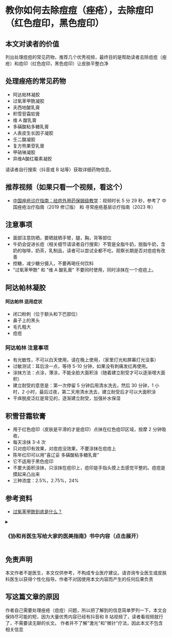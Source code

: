 # 教你如何去除痘痘（痤疮），去除痘印（红色痘印，黑色痘印）

## 本文对读者的价值
列出处理痘痘的常见药物，推荐几个优秀视频，最终目的是帮助读者去除痘痘（痤疮）和痘印（红色痘印，黑色痘印）让皮肤平整白净

## 处理痤疮的常见药物
- 阿达帕林凝胶
- 过氧苯甲酰凝胶
- 夫西地酸乳膏
- 积雪苷霜软膏
- 维 A 酸乳膏
- 多磺酸粘多糖乳膏
- 人表皮生长因子凝胶
- 壬二酸凝胶
- 复方熊果苷乳膏
- 甲硝锉凝胶
- 异维A酸红霉素凝胶

请读者自行搜索（抖音或 B 站等）获取详细药物信息。

## 推荐视频（如果只看一个视频，看这个）
- [中国痤疮诊疗指南：祛痘外用药保姆级教学](https://www.bilibili.com/video/BV1Ei4y1r7rX/)：视频时长 5 分 29 秒，参考了 中国痤疮治疗指南（2019 修订版） 和 寻常痤疮基层诊疗指南（2023 年）

## 注意事项
- 面部注意防晒，要晒就晒手臂，腿，胸，背等部位
- 牛奶会促进长痘（相关细节请读者自行搜索）不管是全脂牛奶，脱脂牛奶，含奶的咖啡，奶茶，乳制品，读者可以尝试全都不吃，观察长期是否对痘痘有改善
- 控糖，减少糖分摄入，不要再喝任何饮料
- "过氧苯甲酰" 和 "维 A 酸乳膏" 不要同时使用，同时涂抹在一个痘痘上。

## 阿达帕林凝胶
#### 阿达帕林 适用症状
- 闭口粉刺（位于额头和下巴部位）
- 鼻子上的黑头
- 毛孔粗大
- 痘痘

### 阿达帕林 注意事项
- 有光敏性，不可以白天使用，请在晚上使用，（家里灯光和屏幕灯光没事）
- 过敏测试：耳后涂一点，等待 5-10 分钟，如果没有刺痛发红再使用。
- 涂抹方法：点涂，薄涂，不能全脸大面积涂（随着建立耐受才可以逐渐增大面积）
- 建立耐受的意思是：第一次停留 5 分钟后用清水洗去，然后 30 分钟，1 小时，2 小时，最后过夜，第二天用清水洗去，建立耐受后才可以大面积涂
- 干痒脱皮泛红是常见的，逐渐建立耐受，加强补水保湿

## 积雪苷霜软膏
- 用于红色痘印（皮肤是平滑的才是痘印）点抹在红色痘印区域，按摩 2 分钟吸收，
- 每天涂抹 3-4 次
- 只对痘印有效果，对痘痘没效果，不要涂抹在痘痘上
- 陈年红印可以用"喜辽妥 多磺酸粘多糖乳膏"
- 它不适用于黑色痘印
- 不要大面积涂抹，只涂抹在痘印上，痘印是手指头摸上去感觉平整的。痘痘是摸起来凸出来
- 三种浓度：2.5%，2.75%，24%

## 参考资料
- [过氧苯甲酰到底是什么？](http://www.pumcderm.net/list/174/697.html)


<details>
  <summary><h3>《协和肖医生写给大家的医美指南》书中内容（点击展开）</h3></summary>
刷酸，以前叫果酸换肤。
利用中高浓度的酸性凝胶腐蚀掉表面的角质层。
不限于果酸，水杨酸，壬二酸，维 A 酸等等。

果酸：医用浓度是 20%～70%，家用护肤品的浓度是  5% 左右。
果酸就是单纯的化学剥脱，没有什么副作用。

水杨酸：医用浓度  10%～20%，家用浓度是  0.5%～2%。
剥脱效果稍微弱一点，不如果酸，
好处是有一定抗炎效果，如果长红色痘痘，水杨酸的效果比果酸好。

壬二酸：医用浓度 10%～30%，家用护肤品中比较少见。
主要用于脸上角质层比较厚的地方。
缺点是用完之后，皮肤灼烧刺痒的感觉比较明显。

根据皮肤的状况和位置的不同，所用酸的浓度也不同，
面部一般  20%～30% 的浓度，眼睑不适合刷酸，皮肤很薄。
如果后背皮肤特别厚的痘痘和闭口，浓度  70%。

多久做一次医美刷酸？间隔一个月。
如果以后规律进行，两周一次比较合理，最频繁也不要一周一次。
不建议同时用医美刷酸和家用含酸护肤品。
大于等于 2 次刷酸如果皮肤变得更糟糕或者敏感，及时停止，并且去皮肤科门诊就诊。

### 无论医美刷酸还是日常酸性护肤品
原理完全相同，区别是酸的类别和浓度。
一定要在有资质的医疗机构，用医用级别的果酸，水杨酸或者壬二酸。
无论任何浓度的维 A 酸，都必须经过皮肤科医生开处方。
</details>

<!--
## 皮肤相关内容视频创作者
- [皮科医生魏小博](https://space.bilibili.com/456404164/upload/video)
-->

## 免责声明
本文作者不是医生，本文仅供参考，不构成专业医疗建议。请咨询专业医生或皮肤科医生以获得个性化指导。作者不对因使用本文内容而产生的任何后果负责

## 写这篇文章的原因
作者自己需要处理痤疮（痘痘）问题，所以把了解到的信息简单罗列一下，本文会保持尽可能的短，因为大量优秀内容已经有抖音和 B 站视频了，读者看视频就行了，不需要读无聊的长文。
作者并不了解"激光"和"微针"疗法，因此本文不包含相关信息
